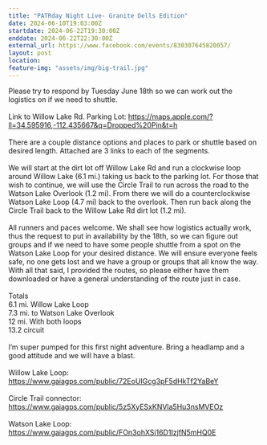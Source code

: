 ```yaml
---
title: "PATRday Night Live- Granite Dells Edition"
date: 2024-06-10T19:03:00Z
startdate: 2024-06-22T19:30:00Z
enddate: 2024-06-22T22:30:00Z
external_url: https://www.facebook.com/events/830307645820057/
layout: post
location: 
feature-img: "assets/img/big-trail.jpg"
---
```


Please try to respond by Tuesday June 18th so we can work out the logistics on if we need to shuttle.  <br>
  <br>
  Link to Willow Lake Rd. Parking Lot&#58; [https://maps.apple.com/?ll=34.595916,-112.435667&q=Dropped%20Pin&t=h<br>
](https://maps.apple.com/?ll=34.595916,-112.435667&q=Dropped%20Pin&t=h<br>
)  <br>
  There are a couple distance options and places to park or shuttle based on desired length. Attached are 3 links to each of the segments. <br>
  <br>
  We will start at the dirt lot off Willow Lake Rd and run a clockwise loop around Willow Lake (6.1 mi.) taking us back to the parking lot. For those that wish to continue, we will use the Circle Trail to run across the road to the Watson Lake Overlook (1.2 mi). From there we will do a counterclockwise Watson Lake Loop (4.7 mi) back to the overlook. Then run back along the Circle Trail back to the Willow Lake Rd dirt lot (1.2 mi). <br>
  <br>
  All runners and paces welcome. We shall see how logistics actually work, thus the request to put in availability by the 18th, so we can figure out groups and if we need to have some people shuttle from a spot on the Watson Lake Loop for your desired distance. We will ensure everyone  feels safe, no one gets lost and we have a group or groups that all know the way. With all that said, I provided the routes, so please either have them downloaded or have a general understanding of the route just in case. <br>
  <br>
  Totals<br>
  6.1 mi. Willow Lake Loop<br>
  7.3 mi. to Watson Lake Overlook <br>
  12 mi. With both loops<br>
  13.2 circuit<br>
  <br>
  I’m super pumped for this first night adventure. Bring a headlamp and a good attitude and we will have a blast. <br>
  <br>
  Willow Lake Loop&#58; [https://www.gaiagps.com/public/72EoUIGcg3pF5dHkTf2YaBeY<br>
](https://www.gaiagps.com/public/72EoUIGcg3pF5dHkTf2YaBeY<br>
)  <br>
  Circle Trail connector&#58; [https://www.gaiagps.com/public/5z5XyESxKNVla5Hu3nsMVEOz<br>
](https://www.gaiagps.com/public/5z5XyESxKNVla5Hu3nsMVEOz<br>
)  <br>
  Watson Lake Loop&#58; [https://www.gaiagps.com/public/FOn3ohXSi16D1IzjfN5mHQ0E<br>
](https://www.gaiagps.com/public/FOn3ohXSi16D1IzjfN5mHQ0E<br>
)  <br>
  <br>
  
